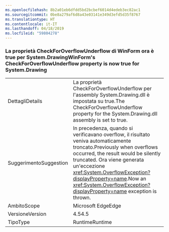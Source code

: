 ```yaml
---
ms.openlocfilehash: 8b2a01eb6dfdd5bd2bcbef6014d4edeb3ec82ac1
ms.sourcegitcommit: 0be8a279af6d8a43e03141e349d3efd5d35f8767
ms.translationtype: HT
ms.contentlocale: it-IT
ms.lasthandoff: 04/18/2019
ms.locfileid: "59804278"
---
```

### <a name="winforms-checkforoverflowunderflow-property-is-now-true-for-systemdrawing"></a><span data-ttu-id="b9244-101">La proprietà CheckForOverflowUnderflow di WinForm ora è true per System.Drawing</span><span class="sxs-lookup"><span data-stu-id="b9244-101">WinForm's CheckForOverflowUnderflow property is now true for System.Drawing</span></span>

|   |   |
|---|---|
|<span data-ttu-id="b9244-102">Dettagli</span><span class="sxs-lookup"><span data-stu-id="b9244-102">Details</span></span>|<span data-ttu-id="b9244-103">La proprietà CheckForOverflowUnderflow per l'assembly System.Drawing.dll è impostata su true.</span><span class="sxs-lookup"><span data-stu-id="b9244-103">The CheckForOverflowUnderflow property for the System.Drawing.dll assembly is set to true.</span></span>|
|<span data-ttu-id="b9244-104">Suggerimento</span><span class="sxs-lookup"><span data-stu-id="b9244-104">Suggestion</span></span>|<span data-ttu-id="b9244-105">In precedenza, quando si verificavano overflow, il risultato veniva automaticamente troncato.</span><span class="sxs-lookup"><span data-stu-id="b9244-105">Previously when overflows occurred, the result would be silently truncated.</span></span> <span data-ttu-id="b9244-106">Ora viene generata un'eccezione <xref:System.OverflowException?displayProperty=name>.</span><span class="sxs-lookup"><span data-stu-id="b9244-106">Now an <xref:System.OverflowException?displayProperty=name> exception is thrown.</span></span>|
|<span data-ttu-id="b9244-107">Ambito</span><span class="sxs-lookup"><span data-stu-id="b9244-107">Scope</span></span>|<span data-ttu-id="b9244-108">Microsoft Edge</span><span class="sxs-lookup"><span data-stu-id="b9244-108">Edge</span></span>|
|<span data-ttu-id="b9244-109">Versione</span><span class="sxs-lookup"><span data-stu-id="b9244-109">Version</span></span>|<span data-ttu-id="b9244-110">4.5</span><span class="sxs-lookup"><span data-stu-id="b9244-110">4.5</span></span>|
|<span data-ttu-id="b9244-111">Tipo</span><span class="sxs-lookup"><span data-stu-id="b9244-111">Type</span></span>|<span data-ttu-id="b9244-112">Runtime</span><span class="sxs-lookup"><span data-stu-id="b9244-112">Runtime</span></span>|
